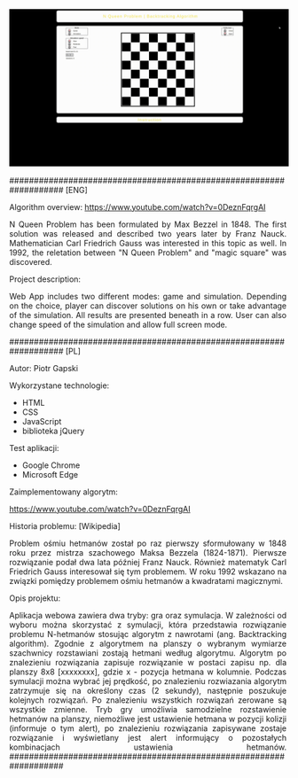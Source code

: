 <div style="text-align: center">
<img src="img/presentation.gif" alt="alt text" width="" height="whatever">
</div>
<div justify style="text-align: justify;  max-width: 500px;">

###################################################################
[ENG]

Algorithm overview: https://www.youtube.com/watch?v=0DeznFqrgAI

N Queen Problem has been formulated by Max Bezzel in 1848. The first solution was released and described two years later by Franz Nauck. Mathematician Carl Friedrich Gauss was interested in this topic as well. In 1992, the reletation between "N Queen Problem" and "magic square" was discovered.  

Project description:

Web App includes two different modes: game and simulation. Depending on the choice, player can discover solutions on his own or take advantage of the simulation. 
All results are presented beneath in a row. User can also change speed of the simulation and allow full screen mode.  


###################################################################
[PL]

Autor: Piotr Gapski

Wykorzystane technologie:
- HTML
- CSS
- JavaScript
- biblioteka jQuery

Test aplikacji:
- Google Chrome 
- Microsoft Edge 

Zaimplementowany algorytm:

https://www.youtube.com/watch?v=0DeznFqrgAI


Historia problemu: [Wikipedia]

Problem ośmiu hetmanów został po raz pierwszy sformułowany w 1848 roku przez mistrza szachowego Maksa Bezzela (1824-1871). Pierwsze rozwiązanie podał dwa lata później Franz Nauck. Również matematyk Carl Friedrich Gauss interesował się tym problemem. W roku 1992 wskazano na związki pomiędzy problemem ośmiu hetmanów a kwadratami magicznymi.

Opis projektu:

Aplikacja webowa zawiera dwa tryby: gra oraz symulacja. W zależności od wyboru
można skorzystać z symulacji, która przedstawia rozwiązanie problemu N-hetmanów 
stosując algorytm z nawrotami (ang. Backtracking algorithm). Zgodnie z algorytmem 
na planszy o wybranym wymiarze szachwnicy rozstawiani zostają hetmani według algorytmu. Algorytm po znalezieniu rozwiązania zapisuje rozwiązanie w postaci zapisu np. dla planszy 8x8 [xxxxxxxx], gdzie x - pozycja hetmana w kolumnie.
Podczas symulacji można wybrać jej prędkość, po znalezieniu rozwiazania algorytm zatrzymuje się na określony czas (2 sekundy), następnie poszukuje kolejnych rozwiązań. Po znalezieniu wszystkich rozwiązań zerowane są wszystkie zmienne.
Tryb gry umożliwia samodzielne rozstawienie hetmanów na planszy, niemożliwe jest ustawienie hetmana w pozycji kolizji (informuje o tym alert), po znalezieniu rozwiązania zapisywane zostaje rozwiązanie i wyświetlany jest alert informujący o pozostałych kombinacjach ustawienia hetmanów.
###################################################################
